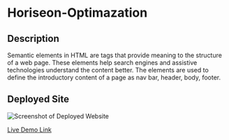  # Horiseon-Optimazation

## Description

Semantic elements in HTML are tags that provide meaning to the structure of a web page. These elements help search engines and assistive technologies understand the content better. The elements are used to define the introductory content of a page as nav bar, header, body, footer.

## Deployed Site

![Screenshot of Deployed Website](assets/images/DeployedSite.png)

[Live Demo Link](https://fabioesilveira.github.io/Horiseon-Optimazation/)

